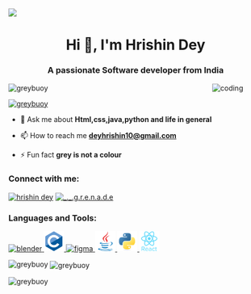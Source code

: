 <img align="center" src="https://raw.githubusercontent.com/Greybuoy/Greybuoy/main/images/banner.png"/>
<h1 align="center">Hi 👋, I'm Hrishin Dey</h1>
<h3 align="center">A passionate Software developer from India</h3>
<img align="right" alt= "coding" width="100" src= "https://dribbble.com/shots/16787618-Typing-guy-animation-2d-character-animation-Gif-animation">

<p align="left"> <img src="https://komarev.com/ghpvc/?username=greybuoy&label=Profile%20views&color=0e75b6&style=flat" alt="greybuoy" /> </p>

<p align="left"> <a href="https://github.com/ryo-ma/github-profile-trophy"><img src="https://github-profile-trophy.vercel.app/?username=greybuoy" alt="greybuoy" /></a> </p>

- 💬 Ask me about **Html,css,java,python and life in general**

- 📫 How to reach me **deyhrishin10@gmail.com**

- ⚡ Fun fact **grey is not a colour**

<h3 align="left">Connect with me:</h3>
<p align="left">
<a href="https://fb.com/hrishin dey" target="blank"><img align="center" src="https://raw.githubusercontent.com/rahuldkjain/github-profile-readme-generator/master/src/images/icons/Social/facebook.svg" alt="hrishin dey" height="30" width="40" /></a>
<a href="https://instagram.com/_._.g.r.e.n.a.d.e" target="blank"><img align="center" src="https://raw.githubusercontent.com/rahuldkjain/github-profile-readme-generator/master/src/images/icons/Social/instagram.svg" alt="_._.g.r.e.n.a.d.e" height="30" width="40" /></a>
</p>

<h3 align="left">Languages and Tools:</h3>
<p align="left"> <a href="https://www.blender.org/" target="_blank" rel="noreferrer"> <img src="https://download.blender.org/branding/community/blender_community_badge_white.svg" alt="blender" width="40" height="40"/> </a> <a href="https://www.cprogramming.com/" target="_blank" rel="noreferrer"> <img src="https://raw.githubusercontent.com/devicons/devicon/master/icons/c/c-original.svg" alt="c" width="40" height="40"/> </a> <a href="https://www.figma.com/" target="_blank" rel="noreferrer"> <img src="https://www.vectorlogo.zone/logos/figma/figma-icon.svg" alt="figma" width="40" height="40"/> </a> <a href="https://www.java.com" target="_blank" rel="noreferrer"> <img src="https://raw.githubusercontent.com/devicons/devicon/master/icons/java/java-original.svg" alt="java" width="40" height="40"/> </a> <a href="https://www.python.org" target="_blank" rel="noreferrer"> <img src="https://raw.githubusercontent.com/devicons/devicon/master/icons/python/python-original.svg" alt="python" width="40" height="40"/> </a> <a href="https://reactjs.org/" target="_blank" rel="noreferrer"> <img src="https://raw.githubusercontent.com/devicons/devicon/master/icons/react/react-original-wordmark.svg" alt="react" width="40" height="40"/> </a> </p>

<p><img align="left" src="https://github-readme-stats.vercel.app/api/top-langs?username=greybuoy&show_icons=true&locale=en&layout=compact" alt="greybuoy" /></p>

<p>&nbsp;<img align="center" src="https://github-readme-stats.vercel.app/api?username=greybuoy&show_icons=true&locale=en" alt="greybuoy" /></p>

<p><img align="center" src="https://github-readme-streak-stats.herokuapp.com/?user=greybuoy&" alt="greybuoy" /></p>


